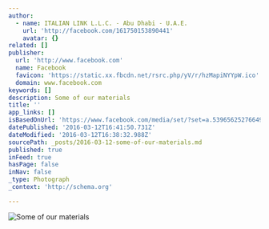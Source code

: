 ```yaml
---
author:
  - name: ITALIAN LINK L.L.C. - Abu Dhabi - U.A.E.
    url: 'http://facebook.com/161750153890441'
    avatar: {}
related: []
publisher:
  url: 'http://www.facebook.com'
  name: Facebook
  favicon: 'https://static.xx.fbcdn.net/rsrc.php/yV/r/hzMapiNYYpW.ico'
  domain: www.facebook.com
keywords: []
description: Some of our materials
title: ''
app_links: []
isBasedOnUrl: 'https://www.facebook.com/media/set/?set=a.539656252766494.1073741831.161750153890441&type=3'
datePublished: '2016-03-12T16:41:50.731Z'
dateModified: '2016-03-12T16:38:32.988Z'
sourcePath: _posts/2016-03-12-some-of-our-materials.md
published: true
inFeed: true
hasPage: false
inNav: false
_type: Photograph
_context: 'http://schema.org'

---
```

![Some of our materials](https://scontent.xx.fbcdn.net/hphotos-xap1/t31.0-8/s720x720/1072585_539666582765461_239245886_o.jpg)